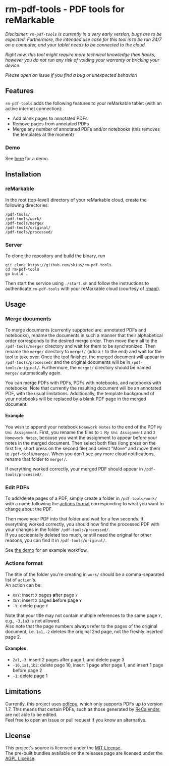 # rm-pdf-tools - PDF tools for reMarkable

*Disclaimer: `rm-pdf-tools` is currently in a very early version, bugs are to be expected. Furthermore,
the intended use case for this tool is to be run 24/7 on a computer,
and your tablet needs to be connected to the cloud.*

*Right now, this tool might require more technical knowledge than hacks, however you do not run any risk
of voiding your warranty or bricking your device.*

*Please open an issue if you find a bug or unexpected behavior!*

## Features 
`rm-pdf-tools` adds the following features to your reMarkable tablet (with an active internet connection):
- Add blank pages to annotated PDFs 
- Remove pages from annotated PDFs 
- Merge any number of annotated PDFs and/or notebooks (this removes the templates at the moment)

### Demo 
See [here](https://www.reddit.com/r/RemarkableTablet/comments/pqod77/introducing_rmpdftools_insert_pages_and_delete/) for a demo.

## Installation 
### reMarkable
In the root (top-level) directory of your reMarkable cloud, create the following directories:
```
/pdf-tools/
/pdf-tools/work/
/pdf-tools/merge/
/pdf-tools/original/
/pdf-tools/processed/
```

### Server 
To clone the repository and build the binary, run 
```
git clone https://github.com/skius/rm-pdf-tools
cd rm-pdf-tools
go build .
```
Then start the service using `./start.sh` and follow the instructions to authenticate `rm-pdf-tools` with your
reMarkable cloud (courtesy of [rmapi](https://github.com/juruen/rmapi)).

## Usage 

### Merge documents

To merge documents (currently supported are: annotated PDFs and notebooks), rename the documents
in such a manner that their alphabetical order corresponds to the desired merge order. Then move them all 
to the `/pdf-tools/merge/` directory and wait for them to be synchronized.
Then rename the `merge/` directory to `merge!/` (add a `!` to the end) and wait for the tool to take over.
Once the tool finishes, the merged document will appear in `/pdf-tools/processed/` and the original documents
will be in `/pdf-tools/original/`. Furthermore, the `merge!/` directory should be named `merge/` automatically again.

You can merge PDFs with PDFs, PDFs with notebooks, and notebooks with notebooks. Note that currently the resulting
document will be an annotated PDF, with the usual limitations. Additionally, the template background of
your notebooks will be replaced by a blank PDF page in the merged document.

#### Example

You wish to append your notebook `Homework Notes` to the end of the PDF `My Uni Assignment`. First,
you rename the files to `1 My Uni Assignment` and `2 Homework Notes`, because you want the assignment to appear before
your notes in the merged document. Then select both files (long press on the first file, short press on the second file)
and select "Move" and move them to `/pdf-tools/merge/`. When you don't see any more cloud notifications, rename that
folder to `merge!/`.

If everything worked correctly, your merged PDF should appear in `/pdf-tools/processed/`.

### Edit PDFs

To add/delete pages of a PDF, simply create a folder in `/pdf-tools/work/`
with a name following the [actions format](#Actions-format) corresponding to what you want to change about the PDF.

Then move your PDF into that folder and wait for a few seconds. If everything worked correctly, you should
now find the processed PDF with your changes in the folder `/pdf-tools/processed/`.  
If you accidentally deleted  too much, or still need the original for other reasons,
you can find it in `/pdf-tools/original/`.

See [the demo](resources/demo.mp4) for an example workflow.

### Actions format

The title of the folder you're creating in `work/` should be a comma-separated list of `action`'s.  
An action can be:
- `XaY`: insert `X` pages **a**fter page `Y`
- `XbY`: insert `X` pages **b**efore page `Y`
- `-Y`: delete page `Y`

Note that your title may not contain multiple references to the same page `Y`, e.g., `-3,1a3` is not allowed.  
Also note that the page numbers always refer to the pages of the original document, i.e. `1a1,-2` deletes the original
2nd page, not the freshly inserted page 2.

#### Examples 
- `2a1,-3`: insert 2 pages after page 1, and delete page 3
- `-10,1a1,1b2`: delete page 10, insert 1 page after page 1, and insert 1 page before page 2
- `-1`: delete page 1

## Limitations

Currently, this project uses [pdfcpu](https://github.com/pdfcpu/pdfcpu), which only supports PDFs up to version 1.7.
This means that certain PDFs, such as those generated by [ReCalendar](https://github.com/klimeryk/recalendar), are not able to be edited.   
Feel free to open an issue or pull request if you know an alternative.

## License

This project's source is licensed under the [MIT License](LICENSE).  
The pre-built bundles available on the releases page are licensed under the [AGPL License](AGPL).
